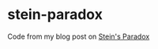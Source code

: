 # stein-paradox
 Code from my blog post on [Stein's Paradox](https://yasenov.com/2025/01/steins-paradox-a-simple-illustration/)
